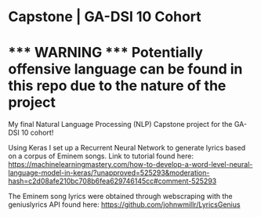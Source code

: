 # Capstone | GA-DSI 10 Cohort
# *** WARNING *** Potentially offensive language can be found in this repo due to the nature of the project
My final Natural Language Processing (NLP) Capstone project for the GA-DSI 10 cohort!

Using Keras I set up a Recurrent Neural Network to generate lyrics based on a corpus of Eminem songs. Link to tutorial found here: https://machinelearningmastery.com/how-to-develop-a-word-level-neural-language-model-in-keras/?unapproved=525293&moderation-hash=c2d08afe210bc708b6fea629746145cc#comment-525293

The Eminem song lyrics were obtained through webscraping with the geniuslyrics API found here: https://github.com/johnwmillr/LyricsGenius

